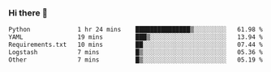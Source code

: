 ### Hi there 👋

<!--START_SECTION:waka-->

```txt
Python             1 hr 24 mins    ███████████████▒░░░░░░░░░   61.98 %
YAML               19 mins         ███▒░░░░░░░░░░░░░░░░░░░░░   13.94 %
Requirements.txt   10 mins         ██░░░░░░░░░░░░░░░░░░░░░░░   07.44 %
Logstash           7 mins          █▒░░░░░░░░░░░░░░░░░░░░░░░   05.36 %
Other              7 mins          █▒░░░░░░░░░░░░░░░░░░░░░░░   05.19 %
```

<!--END_SECTION:waka-->

<!--
**Jonas-VanHaeken/Jonas-VanHaeken** is a ✨ _special_ ✨ repository because its `README.md` (this file) appears on your GitHub profile.

Here are some ideas to get you started:

- 🔭 I’m currently working on ...
- 🌱 I’m currently learning ...
- 👯 I’m looking to collaborate on ...
- 🤔 I’m looking for help with ...
- 💬 Ask me about ...
- 📫 How to reach me: ...
- 😄 Pronouns: ...
- ⚡ Fun fact: ...
-->
